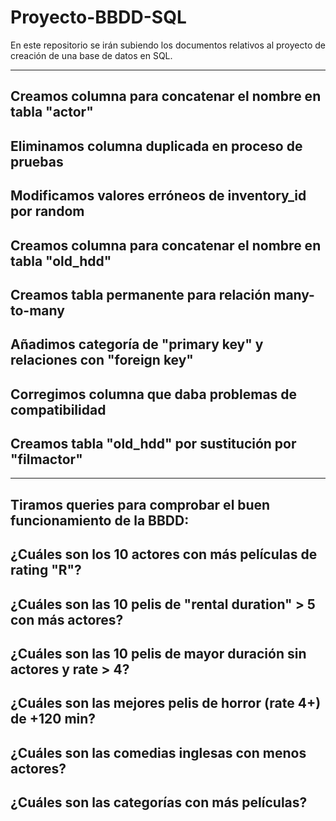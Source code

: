 # Proyecto-BBDD-SQL
En este repositorio se irán subiendo los documentos relativos al proyecto de creación de una base de datos en SQL.

--------------------------------------------------------------------
Creamos columna para concatenar el nombre en tabla "actor"
--------------------------------------------------------------------
Eliminamos columna duplicada en proceso de pruebas
--------------------------------------------------------------------
Modificamos valores erróneos de inventory_id por random
--------------------------------------------------------------------
Creamos columna para concatenar el nombre en tabla "old_hdd"
--------------------------------------------------------------------
Creamos tabla permanente para relación many-to-many
--------------------------------------------------------------------
Añadimos categoría de "primary key" y relaciones con "foreign key"
--------------------------------------------------------------------
Corregimos columna que daba problemas de compatibilidad
--------------------------------------------------------------------      
Creamos tabla "old_hdd" por sustitución por "filmactor"
--------------------------------------------------------------------
--------------------------------------------------------------------
Tiramos queries para comprobar el buen funcionamiento de la BBDD:
--------------------------------------------------------------------
¿Cuáles son los 10 actores con más películas de rating "R"?
--------------------------------------------------------------------
¿Cuáles son las 10 pelis de "rental duration" > 5 con más actores?
--------------------------------------------------------------------
¿Cuáles son las 10 pelis de mayor duración sin actores y rate >  4?
--------------------------------------------------------------------
¿Cuáles son las mejores pelis de horror (rate 4+) de +120 min?
--------------------------------------------------------------------
¿Cuáles son las comedias inglesas con menos actores?
--------------------------------------------------------------------
¿Cuáles son las categorías con más películas?
--------------------------------------------------------------------
